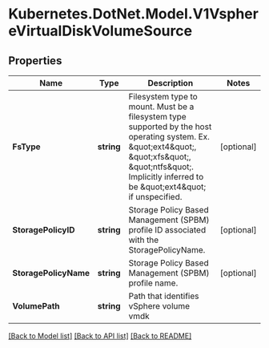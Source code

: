 # Kubernetes.DotNet.Model.V1VsphereVirtualDiskVolumeSource
## Properties

Name | Type | Description | Notes
------------ | ------------- | ------------- | -------------
**FsType** | **string** | Filesystem type to mount. Must be a filesystem type supported by the host operating system. Ex. \&quot;ext4\&quot;, \&quot;xfs\&quot;, \&quot;ntfs\&quot;. Implicitly inferred to be \&quot;ext4\&quot; if unspecified. | [optional] 
**StoragePolicyID** | **string** | Storage Policy Based Management (SPBM) profile ID associated with the StoragePolicyName. | [optional] 
**StoragePolicyName** | **string** | Storage Policy Based Management (SPBM) profile name. | [optional] 
**VolumePath** | **string** | Path that identifies vSphere volume vmdk | 

[[Back to Model list]](../README.md#documentation-for-models) [[Back to API list]](../README.md#documentation-for-api-endpoints) [[Back to README]](../README.md)

